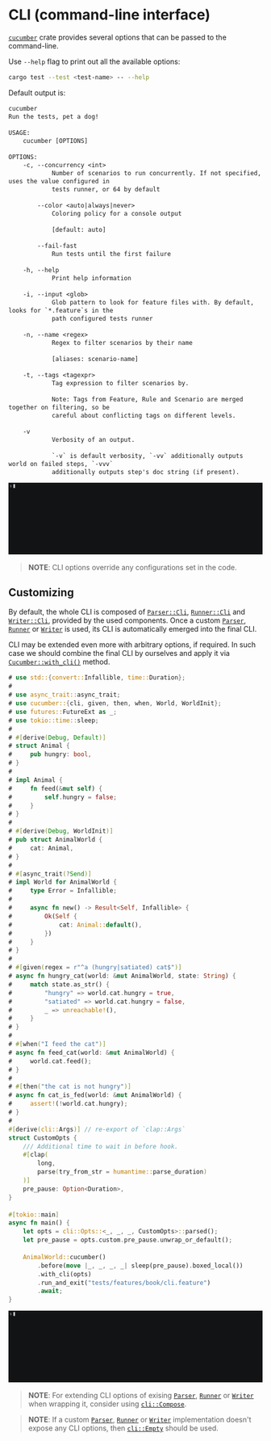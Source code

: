 CLI (command-line interface)
============================

[`cucumber`] crate provides several options that can be passed to the command-line.

Use `--help` flag to print out all the available options:
```bash
cargo test --test <test-name> -- --help
```

Default output is:
```
cucumber
Run the tests, pet a dog!

USAGE:
    cucumber [OPTIONS]

OPTIONS:
    -c, --concurrency <int>
            Number of scenarios to run concurrently. If not specified, uses the value configured in
            tests runner, or 64 by default

        --color <auto|always|never>
            Coloring policy for a console output
            
            [default: auto]
            
        --fail-fast
            Run tests until the first failure

    -h, --help
            Print help information

    -i, --input <glob>
            Glob pattern to look for feature files with. By default, looks for `*.feature`s in the
            path configured tests runner

    -n, --name <regex>
            Regex to filter scenarios by their name
            
            [aliases: scenario-name]

    -t, --tags <tagexpr>
            Tag expression to filter scenarios by.
            
            Note: Tags from Feature, Rule and Scenario are merged together on filtering, so be
            careful about conflicting tags on different levels.

    -v
            Verbosity of an output.
            
            `-v` is default verbosity, `-vv` additionally outputs world on failed steps, `-vvv`
            additionally outputs step's doc string (if present).
```

![record](rec/cli.gif)

> __NOTE__: CLI options override any configurations set in the code.




## Customizing

By default, the whole CLI is composed of [`Parser::Cli`], [`Runner::Cli`] and [`Writer::Cli`], provided by the used components. Once a custom [`Parser`], [`Runner`] or [`Writer`] is used, its CLI is automatically emerged into the final CLI.

CLI may be extended even more with arbitrary options, if required. In such case we should combine the final CLI by ourselves and apply it via [`Cucumber::with_cli()`] method.

```rust
# use std::{convert::Infallible, time::Duration};
#
# use async_trait::async_trait;
# use cucumber::{cli, given, then, when, World, WorldInit};
# use futures::FutureExt as _;
# use tokio::time::sleep;
#
# #[derive(Debug, Default)]
# struct Animal {
#     pub hungry: bool,
# }
#
# impl Animal {
#     fn feed(&mut self) {
#         self.hungry = false;
#     }
# }
#
# #[derive(Debug, WorldInit)]
# pub struct AnimalWorld {
#     cat: Animal,
# }
#
# #[async_trait(?Send)]
# impl World for AnimalWorld {
#     type Error = Infallible;
#
#     async fn new() -> Result<Self, Infallible> {
#         Ok(Self {
#             cat: Animal::default(),
#         })
#     }
# }
#
# #[given(regex = r"^a (hungry|satiated) cat$")]
# async fn hungry_cat(world: &mut AnimalWorld, state: String) {
#     match state.as_str() {
#         "hungry" => world.cat.hungry = true,
#         "satiated" => world.cat.hungry = false,
#         _ => unreachable!(),
#     }
# }
#
# #[when("I feed the cat")]
# async fn feed_cat(world: &mut AnimalWorld) {
#     world.cat.feed();
# }
#
# #[then("the cat is not hungry")]
# async fn cat_is_fed(world: &mut AnimalWorld) {
#     assert!(!world.cat.hungry);
# }
#
#[derive(cli::Args)] // re-export of `clap::Args`
struct CustomOpts {
    /// Additional time to wait in before hook.
    #[clap(
        long,
        parse(try_from_str = humantime::parse_duration)
    )]
    pre_pause: Option<Duration>,
}

#[tokio::main]
async fn main() {
    let opts = cli::Opts::<_, _, _, CustomOpts>::parsed();
    let pre_pause = opts.custom.pre_pause.unwrap_or_default();

    AnimalWorld::cucumber()
        .before(move |_, _, _, _| sleep(pre_pause).boxed_local())
        .with_cli(opts)
        .run_and_exit("tests/features/book/cli.feature")
        .await;
}
```
![record](rec/cli_custom.gif)

> __NOTE__: For extending CLI options of exising [`Parser`], [`Runner`] or [`Writer`] when wrapping it, consider using [`cli::Compose`].

> __NOTE__: If a custom [`Parser`], [`Runner`] or [`Writer`] implementation doesn't expose any CLI options, then [`cli::Empty`] should be used.




[`cli::Compose`]: https://docs.rs/cucumber/*/cucumber/cli/struct.Compose.html
[`cli::Empty`]: https://docs.rs/cucumber/*/cucumber/cli/struct.Empty.html
[`cucumber`]: https://docs.rs/cucumber
[`Cucumber::with_cli()`]: https://docs.rs/cucumber/*/cucumber/struct.Cucumber.html#method.with_cli
[`Parser`]: architecture/parser.md
[`Parser::Cli`]: https://docs.rs/cucumber/*/cucumber/trait.Parser.html#associatedtype.Cli
[`Runner`]: architecture/runner.md
[`Runner::Cli`]: https://docs.rs/cucumber/*/cucumber/trait.Runner.html#associatedtype.Cli
[`Writer`]: architecture/writer.md
[`Writer::Cli`]: https://docs.rs/cucumber/*/cucumber/trait.Writer.html#associatedtype.Cli
